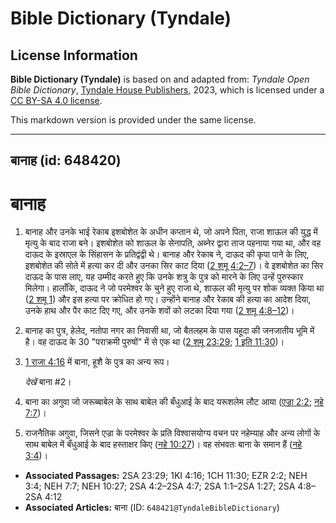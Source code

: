 # Bible Dictionary (Tyndale)

## License Information

**Bible Dictionary (Tyndale)** is based on and adapted from: _Tyndale Open Bible Dictionary_, [Tyndale House Publishers](https://tyndaleopenresources.com/), 2023, which is licensed under a [CC BY-SA 4.0 license](https://creativecommons.org/licenses/by-sa/4.0/legalcode.en).

This markdown version is provided under the same license.



--------------------------------

## बानाह (id: 648420)

बानाह
=====

1. बानाह और उनके भाई रेकाब इशबोशेत के अधीन कप्तान थे, जो अपने पिता, राजा शाऊल की युद्ध में मृत्यु के बाद राजा बने। इशबोशेत को शाऊल के सेनापति, अब्नेर द्वारा ताज पहनाया गया था, और वह दाऊद के इस्राएल के सिंहासन के प्रतिद्वंद्वी थे। बानाह और रेकाब ने, दाऊद की कृपा पाने के लिए, इशबोशेत की सोते में हत्या कर दी और उनका सिर काट दिया ([2 शमू 4:2–7](https://ref.ly/2Sam4:2-2Sam4:7))। वे इशबोशेत का सिर दाऊद के पास लाए, यह उम्मीद करते हुए कि उनके शत्रु के पुत्र को मारने के लिए उन्हें पुरुस्कार मिलेगा। हालाँकि, दाऊद ने जो परमेश्वर के चुने हुए राजा थे, शाऊल की मृत्यु पर शोक व्यक्त किया था ([2 शमू 1](https://ref.ly/2Sam1:1-2Sam1:27)) और इस हत्या पर क्रोधित हो गए। उन्होंने बानाह और रेकाब की हत्या का आदेश दिया, उनके हाथ और पैर काट दिए गए, और उनके शवों को लटका दिया गया ([2 शमू 4:8–12](https://ref.ly/2Sam4:8-2Sam4:12))।
2. बानाह का पुत्र, हेलेद, नतोपा नगर का निवासी था, जो बैतलहम के पास यहूदा की जनजातीय भूमि में है। वह दाऊद के 30 "पराक्रमी पुरुषों" में से एक था ([2 शमू 23:29](https://ref.ly/2Sam23:29); [1 इति 11:30](https://ref.ly/1Chr11:30))।
3. [1 राजा 4:16](https://ref.ly/1Kgs4:16) में बाना, हूशै के पुत्र का अन्य रूप।

    *देखें* बाना \#2।

4. बाना का अगुवा जो जरूब्बाबेल के साथ बाबेल की बँधुआई के बाद यरूशलेम लौट आया ([एज्रा 2:2](https://ref.ly/Ezra2:2); [नहे 7:7](https://ref.ly/Neh7:7))।
5. राजनैतिक अगुवा, जिसने एज्रा के परमेश्वर के प्रति विश्वासयोग्य वचन पर नहेम्याह और अन्य लोगों के साथ बाबेल में बँधुआई के बाद हस्ताक्षर किए ([नहे 10:27](https://ref.ly/Neh10:27))। वह संभवतः बाना के समान हैं ([नहे 3:4](https://ref.ly/Neh3:4))।

* **Associated Passages:** 2SA 23:29; 1KI 4:16; 1CH 11:30; EZR 2:2; NEH 3:4; NEH 7:7; NEH 10:27; 2SA 4:2–2SA 4:7; 2SA 1:1–2SA 1:27; 2SA 4:8–2SA 4:12
* **Associated Articles:** बाना (ID: `648421@TyndaleBibleDictionary`)

